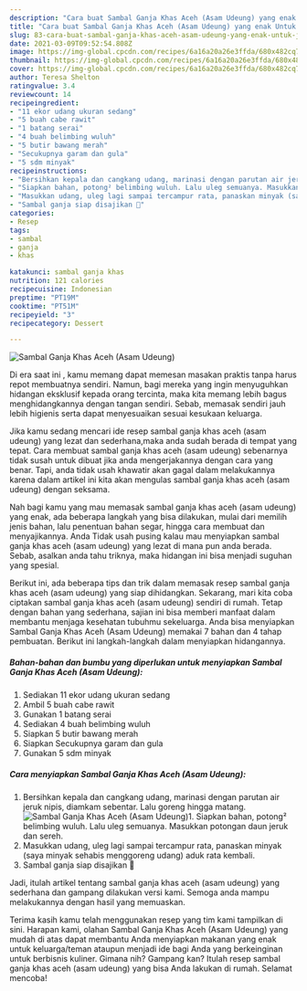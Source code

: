 ```yaml
---
description: "Cara buat Sambal Ganja Khas Aceh (Asam Udeung) yang enak Untuk Jualan"
title: "Cara buat Sambal Ganja Khas Aceh (Asam Udeung) yang enak Untuk Jualan"
slug: 83-cara-buat-sambal-ganja-khas-aceh-asam-udeung-yang-enak-untuk-jualan
date: 2021-03-09T09:52:54.808Z
image: https://img-global.cpcdn.com/recipes/6a16a20a26e3ffda/680x482cq70/sambal-ganja-khas-aceh-asam-udeung-foto-resep-utama.jpg
thumbnail: https://img-global.cpcdn.com/recipes/6a16a20a26e3ffda/680x482cq70/sambal-ganja-khas-aceh-asam-udeung-foto-resep-utama.jpg
cover: https://img-global.cpcdn.com/recipes/6a16a20a26e3ffda/680x482cq70/sambal-ganja-khas-aceh-asam-udeung-foto-resep-utama.jpg
author: Teresa Shelton
ratingvalue: 3.4
reviewcount: 14
recipeingredient:
- "11 ekor udang ukuran sedang"
- "5 buah cabe rawit"
- "1 batang serai"
- "4 buah belimbing wuluh"
- "5 butir bawang merah"
- "Secukupnya garam dan gula"
- "5 sdm minyak"
recipeinstructions:
- "Bersihkan kepala dan cangkang udang, marinasi dengan parutan air jeruk nipis, diamkam sebentar. Lalu goreng hingga matang."
- "Siapkan bahan, potong² belimbing wuluh. Lalu uleg semuanya. Masukkan potongan daun jeruk dan sereh."
- "Masukkan udang, uleg lagi sampai tercampur rata, panaskan minyak (saya minyak sehabis menggoreng udang) aduk rata kembali."
- "Sambal ganja siap disajikan 🥰"
categories:
- Resep
tags:
- sambal
- ganja
- khas

katakunci: sambal ganja khas 
nutrition: 121 calories
recipecuisine: Indonesian
preptime: "PT19M"
cooktime: "PT51M"
recipeyield: "3"
recipecategory: Dessert

---
```



![Sambal Ganja Khas Aceh (Asam Udeung)](https://img-global.cpcdn.com/recipes/6a16a20a26e3ffda/680x482cq70/sambal-ganja-khas-aceh-asam-udeung-foto-resep-utama.jpg)

Di era  saat ini , kamu memang dapat memesan masakan praktis tanpa harus repot membuatnya sendiri. Namun, bagi mereka yang ingin menyuguhkan hidangan eksklusif kepada orang tercinta, maka kita memang lebih bagus menghidangkannya dengan tangan sendiri. Sebab, memasak sendiri jauh lebih higienis serta dapat menyesuaikan sesuai kesukaan keluarga.

Jika kamu sedang mencari ide resep sambal ganja khas aceh (asam udeung) yang lezat dan sederhana,maka anda sudah berada di tempat yang tepat. Cara membuat sambal ganja khas aceh (asam udeung)  sebenarnya tidak susah untuk dibuat jika anda mengerjakannya dengan cara yang benar. Tapi, anda tidak usah khawatir akan gagal dalam melakukannya 
karena dalam artikel ini kita akan mengulas sambal ganja khas aceh (asam udeung) dengan seksama.  



Nah bagi kamu yang mau memasak sambal ganja khas aceh (asam udeung) yang enak, ada beberapa langkah yang bisa dilakukan, mulai dari memilih jenis bahan, lalu penentuan bahan segar, hingga cara membuat dan menyajikannya. Anda Tidak usah pusing kalau mau menyiapkan sambal ganja khas aceh (asam udeung) yang lezat di mana pun anda berada. Sebab, asalkan anda  tahu triknya, maka hidangan ini bisa menjadi suguhan yang spesial.

Berikut ini, ada beberapa tips dan trik dalam memasak resep sambal ganja khas aceh (asam udeung) yang siap dihidangkan. Sekarang, mari kita coba ciptakan sambal ganja khas aceh (asam udeung) sendiri di rumah. Tetap dengan bahan yang sederhana, sajian ini bisa memberi manfaat dalam membantu menjaga kesehatan tubuhmu sekeluarga. Anda bisa menyiapkan Sambal Ganja Khas Aceh (Asam Udeung) memakai 7 bahan dan 4 tahap pembuatan. Berikut ini langkah-langkah dalam menyiapkan hidangannya.

<!--inarticleads1-->

##### Bahan-bahan dan bumbu yang diperlukan untuk menyiapkan Sambal Ganja Khas Aceh (Asam Udeung):

1. Sediakan 11 ekor udang ukuran sedang
1. Ambil 5 buah cabe rawit
1. Gunakan 1 batang serai
1. Sediakan 4 buah belimbing wuluh
1. Siapkan 5 butir bawang merah
1. Siapkan Secukupnya garam dan gula
1. Gunakan 5 sdm minyak




<!--inarticleads2-->

##### Cara menyiapkan Sambal Ganja Khas Aceh (Asam Udeung):

1. Bersihkan kepala dan cangkang udang, marinasi dengan parutan air jeruk nipis, diamkam sebentar. Lalu goreng hingga matang.
<img src="https://img-global.cpcdn.com/steps/10e7443a0a1c347d/160x128cq70/sambal-ganja-khas-aceh-asam-udeung-langkah-memasak-1-foto.jpg" alt="Sambal Ganja Khas Aceh (Asam Udeung)">1. Siapkan bahan, potong² belimbing wuluh. Lalu uleg semuanya. Masukkan potongan daun jeruk dan sereh.
1. Masukkan udang, uleg lagi sampai tercampur rata, panaskan minyak (saya minyak sehabis menggoreng udang) aduk rata kembali.
1. Sambal ganja siap disajikan 🥰




Jadi, itulah artikel tentang  sambal ganja khas aceh (asam udeung)  yang sederhana dan gampang dilakukan versi kami. Semoga anda mampu melakukannya dengan hasil yang memuaskan. 

Terima kasih kamu telah menggunakan resep yang tim kami tampilkan di sini. Harapan kami, olahan  Sambal Ganja Khas Aceh (Asam Udeung) yang mudah di atas dapat membantu Anda menyiapkan makanan yang enak untuk keluarga/teman ataupun menjadi ide bagi Anda yang berkeinginan untuk berbisnis kuliner. Gimana nih? Gampang kan? Itulah resep sambal ganja khas aceh (asam udeung) yang bisa Anda lakukan di rumah. Selamat mencoba!

